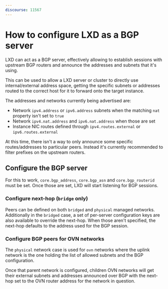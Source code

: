 ```yaml
---
discourse: 11567
---
```


# How to configure LXD as a BGP server

LXD can act as a BGP server, effectively allowing to establish sessions with upstream BGP routers and announce the addresses and subnets that it's using.

This can be used to allow a LXD server or cluster to directly use internal/external address space, getting the specific subnets or addresses routed to the correct host for it to forward onto the target instance.

The addresses and networks currently being advertised are:
 - Network `ipv4.address` or `ipv6.address` subnets when the matching `nat` property isn't set to `true`
 - Network `ipv4.nat.address` and `ipv6.nat.address` when those are set
 - Instance NIC routes defined through `ipv4.routes.external` or `ipv6.routes.external`

At this time, there isn't a way to only announce some specific routes/addresses to particular peers.
Instead it's currently recommended to filter prefixes on the upstream routers.

## Configure the BGP server

For this to work, `core.bgp_address`, `core.bgp_asn` and `core.bgp_routerid` must be set.
Once those are set, LXD will start listening for BGP sessions.

### Configure next-hop (`bridge` only)

Peers can be defined on both `bridged` and `physical` managed networks. Additionally in the `bridged` case, a set of per-server configuration keys are also available to override the next-hop. When those aren't specified, the next-hop defaults to the address used for the BGP session.

### Configure BGP peers for OVN networks

The `physical` network case is used for `ovn` networks where the uplink network is the one holding the list of allowed subnets and the BGP configuration.

Once that parent network is configured, children OVN networks will get their external subnets and addresses announced over BGP with the next-hop set to the OVN router address for the network in question.
